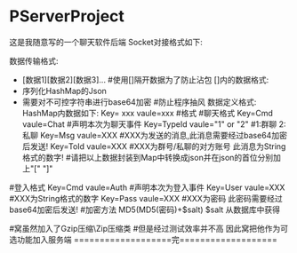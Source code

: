 # PServerProject
这是我随意写的一个聊天软件后端
Socket对接格式如下:

数据传输格式:
- [数据1][数据2][数据3]... 
#使用[]隔开数据为了防止沾包
[]内的数据格式:
- 序列化HashMap的Json
- 需要对不可控字符串进行base64加密
#防止程序抽风
数据定义格式:
HashMap内数据如下:
Key= xxx vaule=xxx #格式
#聊天格式
Key=Cmd vaule=Chat #声明本次为聊天事件
Key=TypeId vaule="1" or "2" #1:群聊 2:私聊
Key=Msg vaule=XXX #XXX为发送的消息,此消息需要经过base64加密后发送!
Key=ToId vaule=XXX #XXX为群号/私聊的对方账号 此消息为String格式的数字!
#请把以上数据封装到Map中转换成json并在json的首位分别加上"[" "]"


#登入格式
Key=Cmd vaule=Auth #声明本次为登入事件
Key=User vaule=XXX #XXX为String格式的数字
Key=Pass vaule=XXX #XXX为密码 此密码需要经过base64加密后发送!
#加密方法 MD5(MD5(密码)+$salt) $salt 从数据库中获得

#窝虽然加入了Gzip压缩\Zip压缩类
#但是经过测试效率并不高 因此窝把他作为可选功能加入服务端
===================完===================
